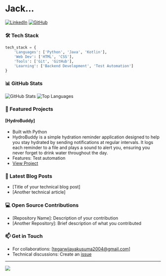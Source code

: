 # Jack...

[![LinkedIn](https://img.shields.io/badge/LinkedIn-0077B5?style=for-the-badge&logo=linkedin&logoColor=white)](https://www.linkedin.com/in/tegar-wijaya-kusuma-591a881b9/)
[![GitHub](https://img.shields.io/badge/GitHub-100000?style=for-the-badge&logo=github&logoColor=white)](https://github.com/Coraa-12)

### 🛠️ Tech Stack

```python
tech_stack = {
    'Languages': ['Python', 'Java', 'Kotlin'],
    'Web Dev': ['HTML', 'CSS'],
    'Tools': ['Git', 'GitHub'],
    'Learning': ['Backend Development', 'Test Automation']
}
```

### 📊 GitHub Stats

![GitHub Stats](https://github-readme-stats.vercel.app/api?username=Coraa-12&show_icons=true&theme=dracula)
![Top Languages](https://github-readme-stats.vercel.app/api/top-langs/?username=Coraa-12&layout=compact&theme=dracula)

### 🎯 Featured Projects

#### [HydroBuddy]
- Built with Python
- HydroBuddy is a simple hydration reminder application designed to help you stay hydrated by sending notifications at regular intervals. It logs each reminder to a file and plays a sound to alert you, ensuring you never forget to drink water throughout the day.
- Features: Test automation
- [View Project](https://github.com/Coraa-12/HydroBuddy)

### 📘 Latest Blog Posts
<!-- BLOG-POST-LIST:START -->
- [Title of your technical blog post]
- [Another technical article]
<!-- BLOG-POST-LIST:END -->

### 💻 Open Source Contributions
- [Repository Name]: Description of your contribution
- [Another Repository]: Brief description of what you contributed

### 📫 Get in Touch
- For collaborations: [tegarwijayakusuma2004@gmail.com]
- Technical discussions: Create an [issue](https://github.com/Coraa-12/Coraa-12/issues)

---
![](https://komarev.com/ghpvc/?username=Coraa-12&color=blue)
